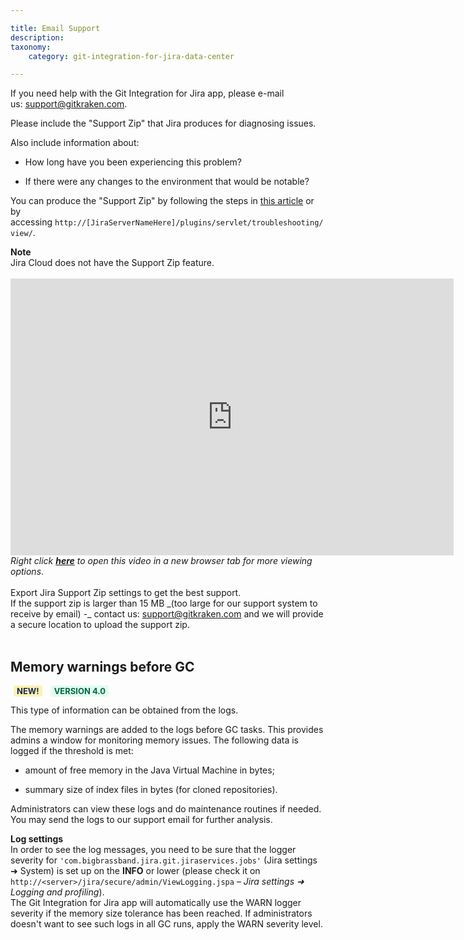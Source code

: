 ```yaml
---

title: Email Support
description:
taxonomy:
    category: git-integration-for-jira-data-center

---
```

If you need help with the Git Integration for Jira app, please e-mail us: [support@gitkraken.com](mailto:support@gitkraken.com).

Please include the "Support Zip" that Jira produces for diagnosing issues.

Also include information about:

*   How long have you been experiencing this problem?

*   If there were any changes to the environment that would be notable?


You can produce the "Support Zip" by following the steps in [this article](/git-integration-for-jira-data-center/how-to-create-the-support-zip-file-gij-self-managed) or by accessing `http://[JiraServerNameHere]/plugins/servlet/troubleshooting/view/`.

<div class="bbb-callout bbb--alert">
    <div class="irow">
    <div class="ilogobox">
        <span class="logoimg"></span>
    </div>
    <div class="imsgbox">
        <b>Note</b><br>
        Jira Cloud does not have the Support Zip feature.
    </div>
    </div>
</div>
<br>

<div class='embed-container embed-container--16-10'>
    <iframe width='709' height='443' src='https://fast.wistia.com/embed/iframe/thbjckk3kv?videoFoam=true' frameborder='0' allowfullscreen ></iframe>
</div>

<div styel='text-align: center; margin-top: 10px'>
    <i>Right click <a href='https://bigbrassband.wistia.com/medias/thbjckk3kv'><b>here</b></a> to open this video in a new browser tab for more viewing options</i>.
</div>
<br>

<div class="bbb-callout bbb--tip">
    <div class="irow">
    <div class="ilogobox">
        <span class="logoimg"></span>
    </div>
    <div class="imsgbox">
        Export Jira Support Zip settings to get the best support.
    </div>
    </div>
</div>

<div class="bbb-callout bbb--info">
    <div class="irow">
    <div class="ilogobox">
        <span class="logoimg"></span>
    </div>
    <div class="imsgbox">
        If the support zip is larger than 15 MB _(too large for our support system to receive by email) -_ contact us: <a href='mailto:support@gitkraken.com'>support@gitkraken.com</a> and we will provide a secure location to upload the support zip.
    </div>
    </div>
</div>
<br>

## Memory warnings before GC

<b style='background-color:#FFF1B6; padding:1px 5px; color:#172A4C; border-radius:3px; margin: 0 5px; font-size: small;'>NEW!</b> <b style='background-color:#E2FCEF; padding:1px 5px; color:#006745; border-radius:3px; margin: 0 5px; font-size: small;'>VERSION 4.0</b>

This type of information can be obtained from the logs.

The memory warnings are added to the logs before GC tasks. This provides admins a window for monitoring memory issues. The following data is logged if the threshold is met:

*   amount of free memory in the Java Virtual Machine in bytes;

*   summary size of index files in bytes (for cloned repositories).


Administrators can view these logs and do maintenance routines if needed. You may send the logs to our support email for further analysis.

<div class="bbb-callout bbb--tip">
    <div class="irow">
    <div class="ilogobox">
        <span class="logoimg"></span>
    </div>
    <div class="imsgbox">
        <b>Log settings</b><br>
        In order to see the log messages, you need to be sure that the logger severity for <code>'com.bigbrassband.jira.git.jiraservices.jobs'</code> (Jira settings ➜ System) is set up on the <b>INFO</b> or lower (please check it on <code>http://&lt;server&gt;/jira/secure/admin/ViewLogging.jspa</code> – <i>Jira settings ➜ Logging and profiling</i>).
    </div>
    </div>
</div>

<div class="bbb-callout bbb--alert">
    <div class="irow">
    <div class="ilogobox">
        <span class="logoimg"></span>
    </div>
    <div class="imsgbox">
        The Git Integration for Jira app will automatically use the WARN logger severity if the memory size tolerance has been reached. If administrators doesn't want to see such logs in all GC runs, apply the WARN severity level.
    </div>
    </div>
</div>

